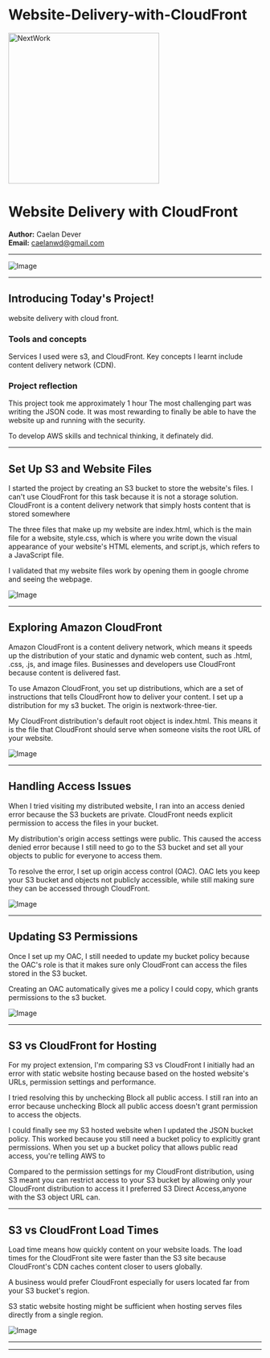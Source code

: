 # Website-Delivery-with-CloudFront

<img src="https://cdn.prod.website-files.com/677c400686e724409a5a7409/6790ad949cf622dc8dcd9fe4_nextwork-logo-leather.svg" alt="NextWork" width="300" />

# Website Delivery with CloudFront

**Author:** Caelan Dever  
**Email:** caelanwd@gmail.com

---

![Image](http://learn.nextwork.org/happy_amber_shy_newt/uploads/aws-networks-cloudfront_1dddddwe)

---

## Introducing Today's Project!

website delivery with cloud front.

### Tools and concepts

Services I used were s3, and CloudFront. Key concepts I learnt include content delivery network (CDN).

### Project reflection

This project took me approximately 1 hour The most challenging part was writing the JSON code. It was most rewarding to finally be able to have the website up and running with the security.

To develop AWS skills and technical thinking, it definately did. 

---

## Set Up S3 and Website Files

I started the project by creating an S3 bucket to store the website's files. I can't use CloudFront for this task because it is not a storage solution. CloudFront is a content delivery network that simply hosts content that is stored somewhere

The three files that make up my website are index.html, which is the main file for a website, style.css, which is where you write down the visual appearance of your website's HTML elements, and script.js, which refers to a JavaScript file.

I validated that my website files work by opening them in google chrome and seeing the webpage. 

![Image](http://learn.nextwork.org/happy_amber_shy_newt/uploads/aws-networks-cloudfront_qgo7wcd3)

---

## Exploring Amazon CloudFront

Amazon CloudFront is a content delivery network, which means it speeds up the distribution of your static and dynamic web content, such as .html, .css, .js, and image files. Businesses and developers use CloudFront because content is delivered fast.

To use Amazon CloudFront, you set up distributions, which are a set of instructions that tells CloudFront how to deliver your content. I set up a distribution for my s3 bucket. The origin is nextwork-three-tier.

My CloudFront distribution's default root object is index.html. This means it is the file that CloudFront should serve when someone visits the root URL of your website.

![Image](http://learn.nextwork.org/happy_amber_shy_newt/uploads/aws-networks-cloudfront_qgo7wcdt)

---

## Handling Access Issues

When I tried visiting my distributed website, I ran into an access denied error because the S3 buckets are private. CloudFront needs explicit permission to access the files in your bucket.

My distribution's origin access settings were public. This caused the access denied error because I still need to go to the S3 bucket and set all your objects to public for everyone to access them.

To resolve the error, I set up origin access control (OAC). OAC lets you keep your S3 bucket and objects not publicly accessible, while still making sure they can be accessed through CloudFront.

![Image](http://learn.nextwork.org/happy_amber_shy_newt/uploads/aws-networks-cloudfront_egrhntyu)

---

## Updating S3 Permissions

Once I set up my OAC, I still needed to update my bucket policy because the OAC's role is that it makes sure only CloudFront can access the files stored in the S3 bucket.

Creating an OAC automatically gives me a policy I could copy, which grants permissions to the s3 bucket.

![Image](http://learn.nextwork.org/happy_amber_shy_newt/uploads/aws-networks-cloudfront_eg98ntyu)

---

## S3 vs CloudFront for Hosting

For my project extension, I'm comparing S3 vs CloudFront I initially had an error with static website hosting because based on the hosted website's URLs, permission settings and performance.

I tried resolving this by unchecking Block all public access. I still ran into an error because unchecking Block all public access doesn't grant permission to access the objects.

I could finally see my S3 hosted website when I updated the JSON bucket policy. This worked because you still need a bucket policy to explicitly grant permissions. When you set up a bucket policy that allows public read access, you're telling AWS to 

Compared to the permission settings for my CloudFront distribution, using S3 meant you can restrict access to your S3 bucket by allowing only your CloudFront distribution to access it I preferred S3 Direct Access,anyone with the S3 object URL can.

---

## S3 vs CloudFront Load Times

Load time means how quickly content on your website loads. The load times for the CloudFront site were faster than the S3 site because CloudFront's CDN caches content closer to users globally.

A business would prefer CloudFront especially for users located far from your S3 bucket's region.

 S3 static website hosting might be sufficient when hosting serves files directly from a single region.

![Image](http://learn.nextwork.org/happy_amber_shy_newt/uploads/aws-networks-cloudfront_12verpuh)

---

---
